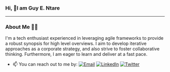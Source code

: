 ### Hi, 👋I am Guy E. Ntare

---

### About Me 👨‍💻

I'm a tech enthusiast experienced in leveraging agile frameworks to provide a robust synopsis for high level overviews. I aim to develop iterative approaches as a corporate strategy, and also strive to foster collaborative thinking.  Furthermore, I am eager to learn and deliver at a fast pace.

- 📫 You can reach out to me by:
  [![Email](https://img.shields.io/badge/--gmail?label=Gmail&logo=Gmail&style=social)](mailto:gntare2@gmail.com)
  [![LinkedIn](https://img.shields.io/badge/--linkedin?label=LinkedIn&logo=LinkedIn&style=social)](https://www.linkedin.com/in/ntare-guy)
  [![Twitter](https://img.shields.io/badge/--twitter?label=Twitter&logo=Twitter&style=social)](https://twitter.com/ntare_guy)
 




